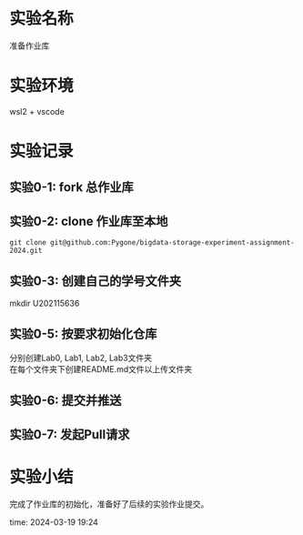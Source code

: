 
# 实验名称  

准备作业库

# 实验环境

wsl2 + vscode

# 实验记录  

## 实验0-1: fork 总作业库

## 实验0-2: clone 作业库至本地

`git clone git@github.com:Pygone/bigdata-storage-experiment-assignment-2024.git`

## 实验0-3: 创建自己的学号文件夹

mkdir U202115636

## 实验0-5: 按要求初始化仓库

分别创建Lab0, Lab1, Lab2, Lab3文件夹  
在每个文件夹下创建README.md文件以上传文件夹

## 实验0-6: 提交并推送

## 实验0-7: 发起Pull请求

# 实验小结

完成了作业库的初始化，准备好了后续的实验作业提交。  

time: 2024-03-19 19:24
